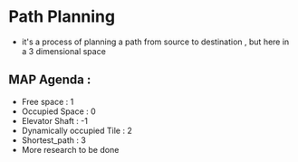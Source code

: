 # Path Planning 
- it's a process of planning a path from source to destination , but here in a 3 dimensional space 


## MAP Agenda : 
- Free space : 1
- Occupied Space : 0
- Elevator Shaft : -1 
- Dynamically occupied Tile : 2
- Shortest_path : 3
- More research to be done 